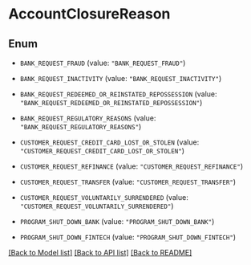 # AccountClosureReason

## Enum


* `BANK_REQUEST_FRAUD` (value: `"BANK_REQUEST_FRAUD"`)

* `BANK_REQUEST_INACTIVITY` (value: `"BANK_REQUEST_INACTIVITY"`)

* `BANK_REQUEST_REDEEMED_OR_REINSTATED_REPOSSESSION` (value: `"BANK_REQUEST_REDEEMED_OR_REINSTATED_REPOSSESSION"`)

* `BANK_REQUEST_REGULATORY_REASONS` (value: `"BANK_REQUEST_REGULATORY_REASONS"`)

* `CUSTOMER_REQUEST_CREDIT_CARD_LOST_OR_STOLEN` (value: `"CUSTOMER_REQUEST_CREDIT_CARD_LOST_OR_STOLEN"`)

* `CUSTOMER_REQUEST_REFINANCE` (value: `"CUSTOMER_REQUEST_REFINANCE"`)

* `CUSTOMER_REQUEST_TRANSFER` (value: `"CUSTOMER_REQUEST_TRANSFER"`)

* `CUSTOMER_REQUEST_VOLUNTARILY_SURRENDERED` (value: `"CUSTOMER_REQUEST_VOLUNTARILY_SURRENDERED"`)

* `PROGRAM_SHUT_DOWN_BANK` (value: `"PROGRAM_SHUT_DOWN_BANK"`)

* `PROGRAM_SHUT_DOWN_FINTECH` (value: `"PROGRAM_SHUT_DOWN_FINTECH"`)


[[Back to Model list]](../README.md#documentation-for-models) [[Back to API list]](../README.md#documentation-for-api-endpoints) [[Back to README]](../README.md)


